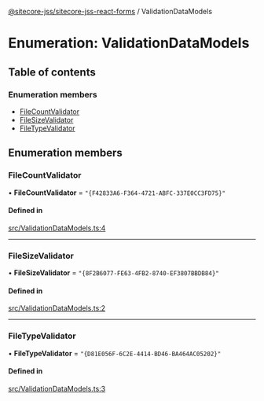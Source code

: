 [@sitecore-jss/sitecore-jss-react-forms](../README.md) / ValidationDataModels

# Enumeration: ValidationDataModels

## Table of contents

### Enumeration members

- [FileCountValidator](ValidationDataModels.md#filecountvalidator)
- [FileSizeValidator](ValidationDataModels.md#filesizevalidator)
- [FileTypeValidator](ValidationDataModels.md#filetypevalidator)

## Enumeration members

### FileCountValidator

• **FileCountValidator** = `"{F42833A6-F364-4721-ABFC-337E0CC3FD75}"`

#### Defined in

[src/ValidationDataModels.ts:4](https://github.com/Sitecore/jss/blob/3d7cb1a8/packages/sitecore-jss-react-forms/src/ValidationDataModels.ts#L4)

___

### FileSizeValidator

• **FileSizeValidator** = `"{8F2B6077-FE63-4FB2-8740-EF3807BBDB84}"`

#### Defined in

[src/ValidationDataModels.ts:2](https://github.com/Sitecore/jss/blob/3d7cb1a8/packages/sitecore-jss-react-forms/src/ValidationDataModels.ts#L2)

___

### FileTypeValidator

• **FileTypeValidator** = `"{D81E056F-6C2E-4414-BD46-BA464AC05202}"`

#### Defined in

[src/ValidationDataModels.ts:3](https://github.com/Sitecore/jss/blob/3d7cb1a8/packages/sitecore-jss-react-forms/src/ValidationDataModels.ts#L3)
